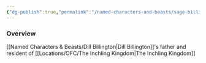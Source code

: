 ```yaml
---
{"dg-publish":true,"permalink":"/named-characters-and-beasts/sage-billington/","tags":["NPC"],"updated":"2025-02-08T14:01:02.522+00:00"}
---
```



### Overview
[[Named Characters & Beasts/Dill Billington\|Dill Billington]]'s father and resident of [[Locations/OFC/The Inchling Kingdom\|The Inchling Kingdom]]